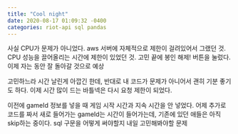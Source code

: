 ```yaml
---
title: "Cool night"
date: 2020-08-17 01:09:32 -0400
categories: riot-api sql pandas
---
```


사실 CPU가 문제가 아니었다.
aws 서버에 자체적으로 제한이 걸려있어서 그랬던 것.
CPU 성능을 끌어올리는 시간에 제한이 있었던 것.
고민 끝에 봉인 해제! 버튼을 눌렀다. 이제 자는 동안 잘 돌아갈 것으로 예상

고민하느라 시간 날린게 아깝긴 한데,
반대로 내 코드가 문제가 아니어서 괜히 기분 좋기도 하다.
이제 시간 많이 드는 바틀넥은 다시 요청 제한이 되었다.

이전에 gameId 정보를 넣을 때 게임 시작 시간과 지속 시간을 안 넣었다.
어제 추가로 코드를 짜서 새로 들어가는 gameId는 시간이 들어가는데,
기존에 있던 애들은 아직 skip하는 중이다.
sql 구문을 어떻게 써야할지 내일 고민해봐야할 문제
